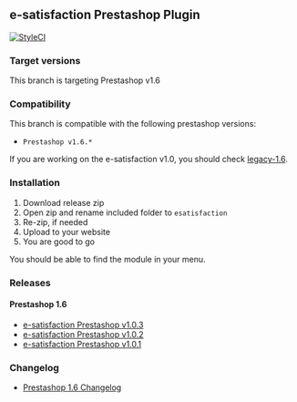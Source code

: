 ## e-satisfaction Prestashop Plugin

[![StyleCI](https://github.styleci.io/repos/99706688/shield?branch=1.6)](https://github.styleci.io/repos/99706688)

### Target versions

This branch is targeting Prestashop v1.6

### Compatibility

This branch is compatible with the following prestashop versions:
* `Prestashop v1.6.*`

If you are working on the e-satisfaction v1.0, you should check [legacy-1.6](https://github.com/esatisfaction/esat-prestashop/tree/legacy-1.6).

### Installation

1. Download release zip
2. Open zip and rename included folder to `esatisfaction`
3. Re-zip, if needed
4. Upload to your website
5. You are good to go

You should be able to find the module in your menu.

### Releases

#### Prestashop 1.6

* [e-satisfaction Prestashop v1.0.3](https://github.com/esatisfaction/esat-prestashop/releases/tag/v1.0.3-presta-1.6)
* [e-satisfaction Prestashop v1.0.2](https://github.com/esatisfaction/esat-prestashop/releases/tag/v1.0.2-presta-1.6)
* [e-satisfaction Prestashop v1.0.1](https://github.com/esatisfaction/esat-prestashop/releases/tag/v1.0.1-presta-1.6)

### Changelog

* [Prestashop 1.6 Changelog](CHANGELOG-1.6.md)
